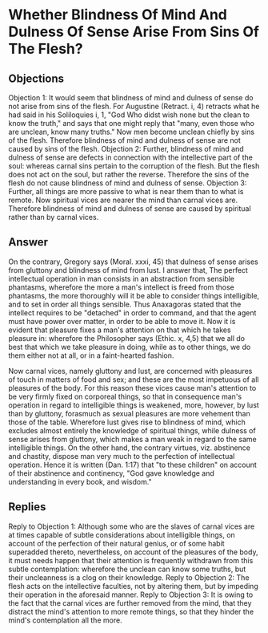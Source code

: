 # Whether Blindness Of Mind And Dulness Of Sense Arise From Sins Of The Flesh?
## Objections
Objection 1: It would seem that blindness of mind and dulness of sense do not arise from sins of the flesh. For Augustine (Retract. i, 4) retracts what he had said in his Soliloquies i, 1, "God Who didst wish none but the clean to know the truth," and says that one might reply that "many, even those who are unclean, know many truths." Now men become unclean chiefly by sins of the flesh. Therefore blindness of mind and dulness of sense are not caused by sins of the flesh.
Objection 2: Further, blindness of mind and dulness of sense are defects in connection with the intellective part of the soul: whereas carnal sins pertain to the corruption of the flesh. But the flesh does not act on the soul, but rather the reverse. Therefore the sins of the flesh do not cause blindness of mind and dulness of sense.
Objection 3: Further, all things are more passive to what is near them than to what is remote. Now spiritual vices are nearer the mind than carnal vices are. Therefore blindness of mind and dulness of sense are caused by spiritual rather than by carnal vices.
## Answer
On the contrary, Gregory says (Moral. xxxi, 45) that dulness of sense arises from gluttony and blindness of mind from lust.
I answer that, The perfect intellectual operation in man consists in an abstraction from sensible phantasms, wherefore the more a man's intellect is freed from those phantasms, the more thoroughly will it be able to consider things intelligible, and to set in order all things sensible. Thus Anaxagoras stated that the intellect requires to be "detached" in order to command, and that the agent must have power over matter, in order to be able to move it. Now it is evident that pleasure fixes a man's attention on that which he takes pleasure in: wherefore the Philosopher says (Ethic. x, 4,5) that we all do best that which we take pleasure in doing, while as to other things, we do them either not at all, or in a faint-hearted fashion.

Now carnal vices, namely gluttony and lust, are concerned with pleasures of touch in matters of food and sex; and these are the most impetuous of all pleasures of the body. For this reason these vices cause man's attention to be very firmly fixed on corporeal things, so that in consequence man's operation in regard to intelligible things is weakened, more, however, by lust than by gluttony, forasmuch as sexual pleasures are more vehement than those of the table. Wherefore lust gives rise to blindness of mind, which excludes almost entirely the knowledge of spiritual things, while dulness of sense arises from gluttony, which makes a man weak in regard to the same intelligible things. On the other hand, the contrary virtues, viz. abstinence and chastity, dispose man very much to the perfection of intellectual operation. Hence it is written (Dan. 1:17) that "to these children" on account of their abstinence and continency, "God gave knowledge and understanding in every book, and wisdom."
## Replies
Reply to Objection 1: Although some who are the slaves of carnal vices are at times capable of subtle considerations about intelligible things, on account of the perfection of their natural genius, or of some habit superadded thereto, nevertheless, on account of the pleasures of the body, it must needs happen that their attention is frequently withdrawn from this subtle contemplation: wherefore the unclean can know some truths, but their uncleanness is a clog on their knowledge.
Reply to Objection 2: The flesh acts on the intellective faculties, not by altering them, but by impeding their operation in the aforesaid manner.
Reply to Objection 3: It is owing to the fact that the carnal vices are further removed from the mind, that they distract the mind's attention to more remote things, so that they hinder the mind's contemplation all the more.
